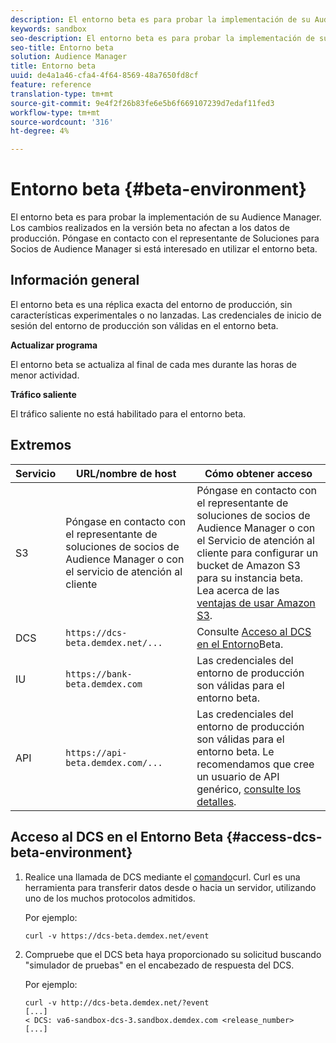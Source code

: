 ```yaml
---
description: El entorno beta es para probar la implementación de su Audience Manager. Los cambios realizados en la versión beta no afectan a los datos de producción. Póngase en contacto con el representante de Soluciones para Socios de Audience Manager si está interesado en utilizar el entorno beta.
keywords: sandbox
seo-description: El entorno beta es para probar la implementación de su Audience Manager. Los cambios realizados en la versión beta no afectan a los datos de producción. Póngase en contacto con el representante de Soluciones para Socios de Audience Manager si está interesado en utilizar el entorno beta.
seo-title: Entorno beta
solution: Audience Manager
title: Entorno beta
uuid: de4a1a46-cfa4-4f64-8569-48a7650fd8cf
feature: reference
translation-type: tm+mt
source-git-commit: 9e4f2f26b83fe6e5b6f669107239d7edaf11fed3
workflow-type: tm+mt
source-wordcount: '316'
ht-degree: 4%

---
```



# Entorno beta {#beta-environment}

El entorno beta es para probar la implementación de su Audience Manager. Los cambios realizados en la versión beta no afectan a los datos de producción. Póngase en contacto con el representante de Soluciones para Socios de Audience Manager si está interesado en utilizar el entorno beta.

## Información general

El entorno beta es una réplica exacta del entorno de producción, sin características experimentales o no lanzadas. Las credenciales de inicio de sesión del entorno de producción son válidas en el entorno beta.

**Actualizar programa**

El entorno beta se actualiza al final de cada mes durante las horas de menor actividad.

**Tráfico saliente**

El tráfico saliente no está habilitado para el entorno beta.

<!-- 

Added re: AAM-30826.

 -->

## Extremos



| Servicio | URL/nombre de host | Cómo obtener acceso |
|--- |--- | --- |
| S3 | Póngase en contacto con el representante de soluciones de socios de Audience Manager o con el servicio de atención al cliente | Póngase en contacto con el representante de soluciones de socios de Audience Manager o con el Servicio de atención al cliente para configurar un bucket de Amazon S3 para su instancia beta. Lea acerca de las [ventajas de usar Amazon S3](../reference/amazon-s3.md). |
| DCS | `https://dcs-beta.demdex.net/...` | Consulte [Acceso al DCS en el Entorno](../reference/beta-environment.md#access-dcs-beta-environment)Beta. |
| IU | `https://bank-beta.demdex.com` | Las credenciales del entorno de producción son válidas para el entorno beta. |
| API | `https://api-beta.demdex.com/...` | Las credenciales del entorno de producción son válidas para el entorno beta. Le recomendamos que cree un usuario de API genérico, [consulte los detalles](../api/rest-api-main/aam-api-getting-started.md#requirements). |

## Acceso al DCS en el Entorno Beta {#access-dcs-beta-environment}

1. Realice una llamada de DCS mediante el [comando](https://curl.haxx.se/docs/manpage.html)curl. Curl es una herramienta para transferir datos desde o hacia un servidor, utilizando uno de los muchos protocolos admitidos.

   Por ejemplo:

   `curl -v https://dcs-beta.demdex.net/event`

1. Compruebe que el DCS beta haya proporcionado su solicitud buscando &quot;simulador de pruebas&quot; en el encabezado de respuesta del DCS.

   Por ejemplo:

   ```
   curl -v http://dcs-beta.demdex.net/?event
   [...]
   < DCS: va6-sandbox-dcs-3.sandbox.demdex.com <release_number>
   [...]
   ```

<!--

1. Determine the load balancer's endpoint IP addresses.

   Run the `dig`  [command](https://en.wikipedia.org/wiki/Dig_(command)) to determine the IP address of the nearest load balancer. The `dig` command queries the Domain Name System and returns the name and IP addresses of the [!DNL Audience Manager] [!UICONTROL Data Collection Servers (DCS)].

   ```
   dig dcs-beta.demdex.net
   ...
   dcs-sandbox-1754093861.us-east-1.elb.amazonaws.com. 60 IN A 52.87.15.51
   dcs-sandbox-1754093861.us-east-1.elb.amazonaws.com. 60 IN A 50.16.150.8
   dcs-sandbox-1754093861.us-east-1.elb.amazonaws.com. 60 IN A 52.2.228.100
   ```

2. Using one of the addresses in the above table, add a static DNS entry in the [!DNL /etc/hosts] file.

   On Windows, modify [!DNL c:\WINDOWS\system32\drivers\etc\hosts].

   For example:

   [!DNL 52.87.15.51 *`samplepartner`*.demdex.net]

   >[!NOTE]
   >
   >The addresses change occasionally, so you must keep your [!DNL /etc/hosts] file up to date.

   Additionally, if you need to set up ID synchronization, you must add a similar entry for [!DNL dpm.demdex.net.]

   [!DNL 52.87.15.51 dpm.demdex.net]. 

3. Make a DCS call, using the `curl` [command](https://curl.haxx.se/docs/manpage.html). Curl is a tool to transfer data from or to a server, using one of many supported protocols.

   For example:

   [!DNL https://<domain>/event?product=camera] 

4. Verify that your request was served by the beta DCS by looking for "sandbox" in the DCS response header.

   For example:

   ```
   curl -v https://dcs-beta.demdex.net/?event
   [...]
   < DCS: va6-sandbox-dcs-3.sandbox.demdex.com <release_number>
   [...]
   ```

   -->